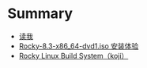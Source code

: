 # Summary

* [读我](README.md)
* [Rocky-8.3-x86_64-dvd1.iso 安装体验](docs/安装体验.md)
* [Rocky Linux Build System（koji）](docs/koji.md)

